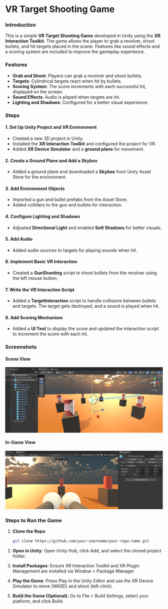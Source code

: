 # **VR Target Shooting Game**

### **Introduction**
This is a simple **VR Target Shooting Game** developed in Unity using the **XR Interaction Toolkit**. The game allows the player to grab a revolver, shoot bullets, and hit targets placed in the scene. Features like sound effects and a scoring system are included to improve the gameplay experience.

### **Features**
- **Grab and Shoot**: Players can grab a revolver and shoot bullets.
- **Targets**: Cylindrical targets react when hit by bullets.
- **Scoring System**: The score increments with each successful hit, displayed on the screen.
- **Sound Effects**: Audio is played when targets are hit.
- **Lighting and Shadows**: Configured for a better visual experience.

### **Steps**

#### **1. Set Up Unity Project and VR Environment**
- Created a new 3D project in Unity.
- Installed the **XR Interaction Toolkit** and configured the project for VR.
- Added **XR Device Simulator** and a **ground plane** for movement.

#### **2. Create a Ground Plane and Add a Skybox**
- Added a ground plane and downloaded a **Skybox** from Unity Asset Store for the environment.

#### **3. Add Environment Objects**
- Imported a gun and bullet prefabs from the Asset Store.
- Added colliders to the gun and bullets for interaction.

#### **4. Configure Lighting and Shadows**
- Adjusted **Directional Light** and enabled **Soft Shadows** for better visuals.

#### **5. Add Audio**
- Added audio sources to targets for playing sounds when hit.

#### **6. Implement Basic VR Interaction**
- Created a **GunShooting** script to shoot bullets from the revolver using the left mouse button.

#### **7. Write the VR Interaction Script**
- Added a **TargetInteraction** script to handle collisions between bullets and targets. The target gets destroyed, and a sound is played when hit.

#### **8. Add Scoring Mechanism**
- Added a **UI Text** to display the score and updated the interaction script to increment the score with each hit.

### **Screenshots**
#### **Scene View**
![Scene View](images/screenshot1)

#### **In-Game View**
![In-Game View](images/screenshot2)

### **Steps to Run the Game**

1. **Clone the Repo**:
   ```bash
   git clone https://github.com/your-username/your-repo-name.git
2. **Open in Unity**:
Open Unity Hub, click Add, and select the cloned project folder.

3. **Install Packages**:
Ensure XR Interaction Toolkit and XR Plugin Management are installed via Window > Package Manager.

4. **Play the Game**:
Press Play in the Unity Editor and use the XR Device Simulator to move (WASD) and shoot (left-click).

5. **Build the Game (Optional)**:
Go to File > Build Settings, select your platform, and click Build.
